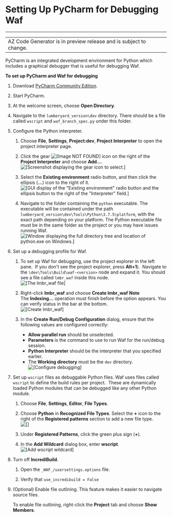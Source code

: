 # Setting Up PyCharm for Debugging Waf<a name="az-code-gen-pycharm"></a>


****  

|  | 
| --- |
| AZ Code Generator is in preview release and is subject to change\. | 

PyCharm is an integrated development environment for Python which includes a graphical debugger that is useful for debugging Waf\. 

**To set up PyCharm and Waf for debugging**

1. Download [PyCharm Community Edition](https://www.jetbrains.com/pycharm/download/)\. 

1. Start PyCharm\. 

1. At the welcome screen, choose **Open Directory**\.  

1. Navigate to the `lumberyard_version\dev` directory\. There should be a file called `wscript` and `waf_branch_spec.py` under this folder\. 

1. Configure the Python interpreter\.

   1. Choose **File**, **Settings**, **Project:dev**, **Project Interpreter** to open the project interpreter page\. 

   1. Click the gear ![\[Image NOT FOUND\]](http://docs.aws.amazon.com/lumberyard/latest/userguide/images/shared/gear-icon.png) icon on the right of the **Project Interpreter** and choose **Add\.\.\.**\.   
![\[Screenshot displaying the gear icon to select.\]](http://docs.aws.amazon.com/lumberyard/latest/userguide/images/codegen/az-code-gen-pycharm-1.png)

   1. Select the **Existing environment** radio button, and then click the ellipsis \(**\.\.\.**\) icon to the right of it\.  
![\[GUI display of the "Existing environment" radio button and the ellipsis button to the right of the "Interpreter" field.\]](http://docs.aws.amazon.com/lumberyard/latest/userguide/images/codegen/az-code-gen-select-interpreter.png)

   1. Navigate to the folder containing the `python` executable\. The executable will be contained under the path `lumberyard_version\dev\Tools\Python\3.7.5\platform`, with the exact path depending on your platform\. The Python executable file must be in the same folder as the project or you may have issues running Waf\.   
![\[Window displaying the full directory tree and location of python.exe on Windows.\]](http://docs.aws.amazon.com/lumberyard/latest/userguide/images/codegen/az-code-gen-pycharm-2.png)

1. Set up a debugging profile for Waf\. 

   1. To set up Waf for debugging, use the project explorer in the left pane\.  If you don't see the project explorer, press **Alt\+1**\)\.  Navigate to the `\dev\Tools\Build\waf-<version>` node and expand it\. You should see a file called `lmbr_waf` inside this node\.   
![\[The lmbr_waf file\]](http://docs.aws.amazon.com/lumberyard/latest/userguide/images/codegen/az-code-gen-pycharm-3.png)

   1. Right\-click **lmbr\_waf** and choose **Create lmbr\_waf** 
**Note**  
The **Indexing\.\.\.** operation must finish before the option appears\. You can verify status in the bar at the bottom\.   
![\[Create lmbr_waf\]](http://docs.aws.amazon.com/lumberyard/latest/userguide/images/codegen/az-code-gen-pycharm-4.png)

   1. In the **Create Run/Debug Configuration** dialog, ensure that the following values are configured correctly:
      + **Allow parallel run** should be unselected\. 
      + **Parameters** is the command to use to run Waf for the run/debug session\. 
      + **Python Interpreter** should be the interpreter that you specified earlier\. 
      + The **Working directory** must be the `dev` directory\.  
![\[Configure debugging\]](http://docs.aws.amazon.com/lumberyard/latest/userguide/images/codegen/az-code-gen-pycharm-5.png)

1. Set up `wscript` files as debuggable Python files\. Waf uses files called `wscript` to define the build rules per project\.  These are dynamically loaded Python modules that can be debugged like any other Python module\.  

   1. Choose **File**, **Settings**, **Editor**, **File Types**\.

   1. Choose **Python** in **Recognized File Types**\. Select the **\+** icon to the right of the **Registered patterns** section to add a new file type\.   
![\[\]](http://docs.aws.amazon.com/lumberyard/latest/userguide/images/codegen/az-code-gen-pycharm-6.png)

   1. Under **Registered Patterns**, click the green plus sign \(**\+**\)\. 

   1. In the **Add Wildcard** dialog box, enter **wscript**\.   
![\[Add wscript wildcard\]](http://docs.aws.amazon.com/lumberyard/latest/userguide/images/codegen/az-code-gen-pycharm-7.png)

1. Turn off **IncrediBuild**\. 

   1. Open the `_WAF_/usersettings.options` file\.

   1. Verify that `use_incredibuild = False`

1. \(Optional\) Enable file outlining\. This feature makes it easier to navigate source files\.

   To enable file outlining, right\-click the **Project** tab and choose **Show Members**\. 